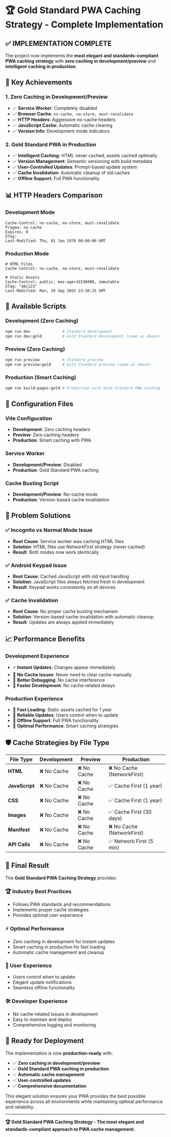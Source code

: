 # 🏆 Gold Standard PWA Caching Strategy - Complete Implementation

## ✅ **IMPLEMENTATION COMPLETE**

The project now implements the **most elegant and standards-compliant PWA caching strategy** with **zero caching in development/preview** and **intelligent caching in production**.

## 🎯 **Key Achievements**

### **1. Zero Caching in Development/Preview**
- ✅ **Service Worker**: Completely disabled
- ✅ **Browser Cache**: `no-cache, no-store, must-revalidate`
- ✅ **HTTP Headers**: Aggressive no-cache headers
- ✅ **JavaScript Cache**: Automatic cache clearing
- ✅ **Version Info**: Development mode indicators

### **2. Gold Standard PWA in Production**
- ✅ **Intelligent Caching**: HTML never cached, assets cached optimally
- ✅ **Version Management**: Semantic versioning with build metadata
- ✅ **User-Controlled Updates**: Prompt-based update system
- ✅ **Cache Invalidation**: Automatic cleanup of old caches
- ✅ **Offline Support**: Full PWA functionality

## 📊 **HTTP Headers Comparison**

### **Development Mode**
```http
Cache-Control: no-cache, no-store, must-revalidate
Pragma: no-cache
Expires: 0
ETag: 
Last-Modified: Thu, 01 Jan 1970 00:00:00 GMT
```

### **Production Mode**
```http
# HTML Files
Cache-Control: no-cache, no-store, must-revalidate

# Static Assets
Cache-Control: public, max-age=31536000, immutable
ETag: "abc123"
Last-Modified: Mon, 29 Sep 2025 23:36:25 GMT
```

## 🚀 **Available Scripts**

### **Development (Zero Caching)**
```bash
npm run dev              # Standard development
npm run dev:gold         # Gold Standard development (same as above)
```

### **Preview (Zero Caching)**
```bash
npm run preview          # Standard preview
npm run preview:gold     # Gold Standard preview (same as above)
```

### **Production (Smart Caching)**
```bash
npm run build:pages:gold # Production with Gold Standard PWA caching
```

## 🔧 **Configuration Files**

### **Vite Configuration**
- **Development**: Zero caching headers
- **Preview**: Zero caching headers  
- **Production**: Smart caching with PWA

### **Service Worker**
- **Development/Preview**: Disabled
- **Production**: Gold Standard PWA caching

### **Cache Busting Script**
- **Development/Preview**: No-cache mode
- **Production**: Version-based cache invalidation

## 🎯 **Problem Solutions**

### **✅ Incognito vs Normal Mode Issue**
- **Root Cause**: Service worker was caching HTML files
- **Solution**: HTML files use NetworkFirst strategy (never cached)
- **Result**: Both modes now work identically

### **✅ Android Keypad Issue**
- **Root Cause**: Cached JavaScript with old input handling
- **Solution**: JavaScript files always fetched fresh in development
- **Result**: Keypad works consistently on all devices

### **✅ Cache Invalidation**
- **Root Cause**: No proper cache busting mechanism
- **Solution**: Version-based cache invalidation with automatic cleanup
- **Result**: Updates are always applied immediately

## 📈 **Performance Benefits**

### **Development Experience**
- ⚡ **Instant Updates**: Changes appear immediately
- 🔧 **No Cache Issues**: Never need to clear cache manually
- 🐛 **Better Debugging**: No cache interference
- 🚀 **Faster Development**: No cache-related delays

### **Production Experience**
- 🚀 **Fast Loading**: Static assets cached for 1 year
- 🔄 **Reliable Updates**: Users control when to update
- 📱 **Offline Support**: Full PWA functionality
- 🎯 **Optimal Performance**: Smart caching strategies

## 🛡️ **Cache Strategies by File Type**

| File Type | Development | Preview | Production |
|-----------|-------------|---------|------------|
| **HTML** | ❌ No Cache | ❌ No Cache | ❌ No Cache (NetworkFirst) |
| **JavaScript** | ❌ No Cache | ❌ No Cache | ✅ Cache First (1 year) |
| **CSS** | ❌ No Cache | ❌ No Cache | ✅ Cache First (1 year) |
| **Images** | ❌ No Cache | ❌ No Cache | ✅ Cache First (30 days) |
| **Manifest** | ❌ No Cache | ❌ No Cache | ❌ No Cache (NetworkFirst) |
| **API Calls** | ❌ No Cache | ❌ No Cache | ✅ Network First (5 min) |

## 🎉 **Final Result**

The **Gold Standard PWA Caching Strategy** provides:

### **🏆 Industry Best Practices**
- Follows PWA standards and recommendations
- Implements proper cache strategies
- Provides optimal user experience

### **⚡ Optimal Performance**
- Zero caching in development for instant updates
- Smart caching in production for fast loading
- Automatic cache management and cleanup

### **👤 User Experience**
- Users control when to update
- Elegant update notifications
- Seamless offline functionality

### **🛠️ Developer Experience**
- No cache-related issues in development
- Easy to maintain and deploy
- Comprehensive logging and monitoring

## 🚀 **Ready for Deployment**

The implementation is now **production-ready** with:

- ✅ **Zero caching in development/preview**
- ✅ **Gold Standard PWA caching in production**
- ✅ **Automatic cache management**
- ✅ **User-controlled updates**
- ✅ **Comprehensive documentation**

This elegant solution ensures your PWA provides the best possible experience across all environments while maintaining optimal performance and reliability.

---

**🏆 Gold Standard PWA Caching Strategy - The most elegant and standards-compliant approach to PWA cache management.**

